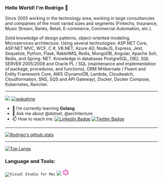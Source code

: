 ### Hello World! I'm Rodrigo 👋

Since 2005 working in the technology area, working in large consultancies and companies of the most varied sizes and segments (Fintechs, Insurance, Music Stream, Banks, Retail, E-commerce, Commercial Automation, etc.). 

Solid knowledge of design patterns, object-oriented modeling, Microservices architecture.
Using several technologies: ASP.NET Core, ASP.NET MVC, WCF, C #, VB.NET, Azure AD, NodeJS, Express, Jest, Sequelize, Python, Flask, RabbitMQ, Redis, MongoDB, Angular, Apache Solr, Redis, and Spring. NET. Knowledge in databases PostgreSQL, DB2, SQL SERVER 2005/2008 and Oracle PL / SQL (maintenance and implementation of package, procedures, and functions), ORM NHibernate / Fluent and Entity Framework Core, AWS (DynamoDB, Lambda, Cloudwatch, Cloudformation, SNS, SQS and API Gateway), Docker, Docker Compose, Kubernetes, Rancher.

----
[![](https://vistr.dev/badge?repo=rodrigodosanjosoliveira.rodrigodosanjosoliveira&corners=square)](https://github.com/rodrigodosanjosoliveira/vistr.dev)
[![wakatime](https://wakatime.com/badge/user/0a5ca1af-18a4-49f8-a87a-7989a8ee88f4.svg)](https://wakatime.com/@0a5ca1af-18a4-49f8-a87a-7989a8ee88f4)

<!-- - 🔭 I’m currently working on [**Vórtx**](https://vortx.com.br/) -->
- 🌱 I’m currently learning **Golang**
- 💬 Ask me about @dotnet, @architecture
- 📫 How to reach me: 
[![Linkedin Badge](https://img.shields.io/badge/-LinkedIn-blue?style=flat-square&logo=Linkedin&logoColor=white&link=https://www.linkedin.com/in/rodrigodosanjosoliveira/)](https://www.linkedin.com/in/rodrigodosanjosoliveira/)
[![Twitter Badge](https://img.shields.io/badge/-Twitter-1ca0f1?style=flat-square&labelColor=1ca0f1&logo=twitter&logoColor=white&link=https://twitter.com/orodrygw)](https://twitter.com/orodrygw)


----
[![Rodrigo's github stats](https://github-readme-stats.vercel.app/api?username=rodrigodosanjosoliveira&show=contribs&show_icons=true&count_private=true&theme=dracula)](https://github.com/rodrigodosanjosoliveira/github-readme-stats)

----
[![Top Langs](https://github-readme-stats.vercel.app/api/top-langs/?username=rodrigodosanjosoliveira&theme=dracula)](https://github.com/rodrigodosanjosoliveira/github-readme-stats)


### Language and Tools:


<code><img height="20" src="https://visualstudio.microsoft.com/wp-content/uploads/2019/09/VSforMacIcon2019-2.svg" alt="Visual Studio for Mac"></code>
<code><img height="20" src="https://encrypted-tbn0.gstatic.com/images?q=tbn%3AANd9GcR8j939O1D_T0vpNC61r6ndjVdx5PlAMdnkgQ&usqp=CAU"></code>
<code><img height="20" src="https://raw.githubusercontent.com/github/explore/5c058a388828bb5fde0bcafd4bc867b5bb3f26f3/topics/graphql/graphql.png"></code>

<!--
**rodrigodosanjosoliveira/rodrigodosanjosoliveira** is a ✨ _special_ ✨ repository because its `README.md` (this file) appears on your GitHub profile.

Here are some ideas to get you started:


<!-- - 🤔 I’m looking to collaborate on [**Herbs**](https://herbsjs.org/)
- 👯 I’m looking to collaborate on ...
- 🤔 I’m looking for help with ...
- 💬 Ask me about ...
- 📫 How to reach me: ...
- 😄 Pronouns: ...
- ⚡ Fun fact: ...
-->
